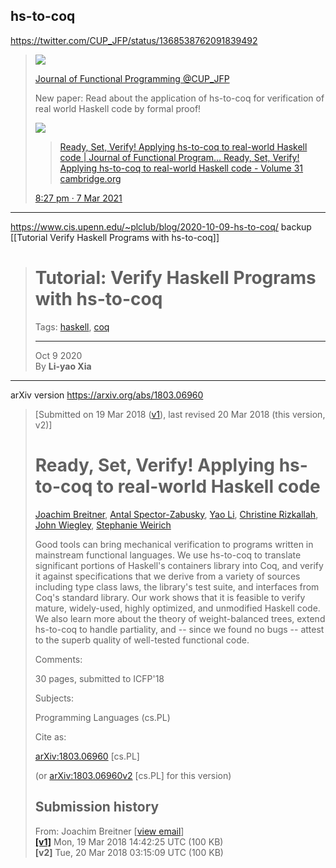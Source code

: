 ## hs-to-coq

https://twitter.com/CUP_JFP/status/1368538762091839492

> [    ![](https://pbs.twimg.com/profile_images/910082545076842497/H_79vm0H_normal.jpg)
>  ](https://twitter.com/CUP_JFP)
> 
> [  Journal of Functional Programming
>  @CUP\_JFP  
> ](https://twitter.com/CUP_JFP)
> 
> New paper: Read about the application of hs-to-coq for verification of real world Haskell code by formal proof!
> 
> [  ![](https://pbs.twimg.com/card_img/1396456790804471814/HZigaUFC?format=jpg&name=240x240)     
> ](https://t.co/ACPwWanB67?amp=1)
> 
> 
>> [ Ready, Set, Verify! Applying hs-to-coq to real-world Haskell code | Journal of Functional Program... 
>> Ready, Set, Verify! Applying hs-to-coq to real-world Haskell code - Volume 31 
>> cambridge.org    
>> ](https://t.co/ACPwWanB67?amp=1)
>  
> [8:27 pm · 7 Mar 2021](https://twitter.com/CUP_JFP/status/1368538762091839492)

---

https://www.cis.upenn.edu/~plclub/blog/2020-10-09-hs-to-coq/
backup [[Tutorial Verify Haskell Programs with hs-to-coq]]

> # Tutorial: Verify Haskell Programs with hs-to-coq
> 
> Tags: [haskell](https://www.cis.upenn.edu/~plclub/blog/tags/haskell.html "All pages tagged 'haskell'."), [coq](https://www.cis.upenn.edu/~plclub/blog/tags/coq.html "All pages tagged 'coq'.")
> 
> ---
> 
> Oct 9 2020  
> By **Li-yao Xia**

---

arXiv version
https://arxiv.org/abs/1803.06960

> \[Submitted on 19 Mar 2018 ([v1](https://arxiv.org/abs/1803.06960v1)), last revised 20 Mar 2018 (this version, v2)\]
> 
> # Ready, Set, Verify! Applying hs-to-coq to real-world Haskell code
> 
> [Joachim Breitner](https://arxiv.org/search/cs?searchtype=author&query=Breitner%2C+J), [Antal Spector-Zabusky](https://arxiv.org/search/cs?searchtype=author&query=Spector-Zabusky%2C+A), [Yao Li](https://arxiv.org/search/cs?searchtype=author&query=Li%2C+Y), [Christine Rizkallah](https://arxiv.org/search/cs?searchtype=author&query=Rizkallah%2C+C), [John Wiegley](https://arxiv.org/search/cs?searchtype=author&query=Wiegley%2C+J), [Stephanie Weirich](https://arxiv.org/search/cs?searchtype=author&query=Weirich%2C+S)
> 
> Good tools can bring mechanical verification to programs written in mainstream functional languages. We use hs-to-coq to translate significant portions of Haskell's containers library into Coq, and verify it against specifications that we derive from a variety of sources including type class laws, the library's test suite, and interfaces from Coq's standard library. Our work shows that it is feasible to verify mature, widely-used, highly optimized, and unmodified Haskell code. We also learn more about the theory of weight-balanced trees, extend hs-to-coq to handle partiality, and -- since we found no bugs -- attest to the superb quality of well-tested functional code.
> 
> Comments:
> 
> 30 pages, submitted to ICFP'18
> 
> Subjects:
> 
> Programming Languages (cs.PL)
> 
> Cite as:
> 
> [arXiv:1803.06960](https://arxiv.org/abs/1803.06960) \[cs.PL\]
> 
> (or [arXiv:1803.06960v2](https://arxiv.org/abs/1803.06960v2) \[cs.PL\] for this version)
> 
> ## Submission history
> 
> From: Joachim Breitner \[[view email](https://arxiv.org/show-email/30bd9834/1803.06960)\]  
> **[\[v1\]](https://arxiv.org/abs/1803.06960v1)** Mon, 19 Mar 2018 14:42:25 UTC (100 KB)  
> **\[v2\]** Tue, 20 Mar 2018 03:15:09 UTC (100 KB)